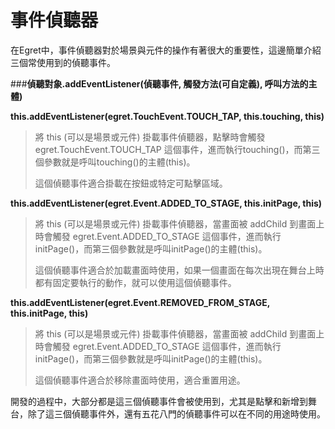 # 事件偵聽器



在Egret中，事件偵聽器對於場景與元件的操作有著很大的重要性，這邊簡單介紹三個常使用到的偵聽事件。

###**偵聽對象.addEventListener(偵聽事件, 觸發方法(可自定義), 呼叫方法的主體)**

**this.addEventListener(egret.TouchEvent.TOUCH_TAP, this.touching, this)**

> 將 this (可以是場景或元件) 掛載事件偵聽器，點擊時會觸發 egret.TouchEvent.TOUCH_TAP 這個事件，進而執行touching()，而第三個參數就是呼叫touching()的主體(this)。
>
> 這個偵聽事件適合掛載在按鈕或特定可點擊區域。

**this.addEventListener(egret.Event.ADDED_TO_STAGE, this.initPage, this)**

> 將 this (可以是場景或元件) 掛載事件偵聽器，當畫面被 addChild 到畫面上時會觸發 egret.Event.ADDED_TO_STAGE 這個事件，進而執行initPage()，而第三個參數就是呼叫initPage()的主體(this)。
>
> 這個偵聽事件適合於加載畫面時使用，如果一個畫面在每次出現在舞台上時都有固定要執行的動作，就可以使用這個偵聽事件。

**this.addEventListener(egret.Event.REMOVED_FROM_STAGE, this.initPage, this)**

> 將 this (可以是場景或元件) 掛載事件偵聽器，當畫面被 addChild 到畫面上時會觸發 egret.Event.ADDED_TO_STAGE 這個事件，進而執行initPage()，而第三個參數就是呼叫initPage()的主體(this)。
>
> 這個偵聽事件適合於移除畫面時使用，適合重置用途。



開發的過程中，大部分都是這三個偵聽事件會被使用到，尤其是點擊和新增到舞台，除了這三個偵聽事件外，還有五花八門的偵聽事件可以在不同的用途時使用。